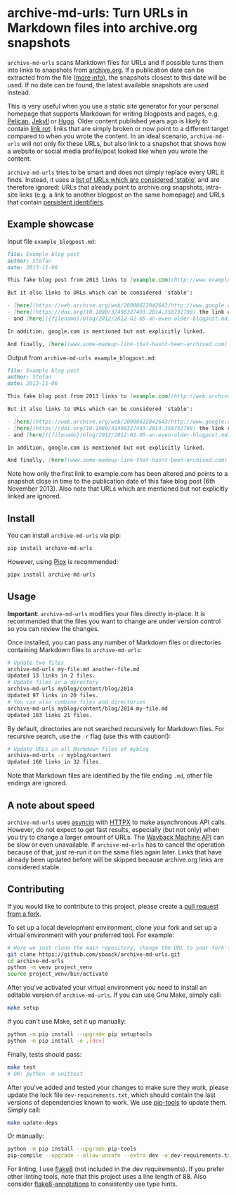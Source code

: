 # archive-md-urls: Turn URLs in Markdown files into archive.org snapshots

`archive-md-urls` scans Markdown files for URLs and if possible turns them into links to snapshots from [archive.org](https://archive.org/). If a publication date can be extracted from the file ([more info](https://github.com/sbaack/archive-md-urls/wiki/How-publication-dates-are-detected)), the snapshots closest to this date will be used. If no date can be found, the latest available snapshots are used instead.

This is very useful when you use a static site generator for your personal homepage that supports Markdown for writing blogposts and pages, e.g. [Pelican](https://blog.getpelican.com/), [Jekyll](https://jekyllrb.com/) or [Hugo](https://gohugo.io/). Older content published years ago is likely to contain [link rot](https://en.wikipedia.org/wiki/Link_rot): links that are simply broken or now point to a different target compared to when you wrote the content. In an ideal scenario, `archive-md-urls` will not only fix these URLs, but also link to a snapshot that shows how a website or social media profile/post looked like when you wrote the content.

`archive-md-urls` tries to be smart and does not simply replace every URL it finds. Instead, it uses a [list of URLs which are considered 'stable'](https://github.com/sbaack/archive-md-urls/wiki/List-of-stable-URLs) and are therefore ignored: URLs that already point to archive.org snapshots, intra-site links (e.g. a link to another blogpost on the same homepage) and URLs that contain [persistent identifiers](http://en.wikipedia.org/wiki/Persistent_identifier).

## Example showcase

Input file `example_blogpost.md`:

```markdown
Tile: Example blog post
author: Stefan
date: 2013-11-06

This fake blog post from 2013 links to [example.com](http://www.example.com/), a homepage that has dramatically changed in the meantime.

But it also links to URLs which can be considered 'stable':

- [here](https://web.archive.org/web/20000622042643/http://www.google.com/) we already link to an archive.org snapshot
- [here](https://doi.org/10.1080/32498327493.2014.358732798) the link contains a persistent identifier
- and [here]({filename}/blog/2012/2012-02-05-an-even-older-blogpost.md) we link to a different post on our own homepage (Pelican format, Jekyll and Hugo intra-site links are supported too)

In addition, google.com is mentioned but not explicitly linked.

And finally, [here](www.some-madeup-link-that-hasnt-been-archived.com) we link to a homepage that doesn't have any corresponding archive.org snapshots.
```

Output from `archive-md-urls example_blogpost.md`:

```markdown
Tile: Example blog post
author: Stefan
date: 2013-11-06

This fake blog post from 2013 links to [example.com](http://web.archive.org/web/20131106211912/http://www.example.com/), a homepage that has dramatically changed in the meantime.

But it also links to URLs which can be considered 'stable':

- [here](https://web.archive.org/web/20000622042643/http://www.google.com/) we already link to an archive.org snapshot
- [here](https://doi.org/10.1080/32498327493.2014.358732798) the link contains a persistent identifier
- and [here]({filename}/blog/2012/2012-02-05-an-even-older-blogpost.md) we link to a different post on our own homepage (Pelican format, Jekyll and Hugo intra-site links are supported too)

In addition, google.com is mentioned but not explicitly linked.

And finally, [here](www.some-madeup-link-that-hasnt-been-archived.com) we link to a homepage that doesn't have any corresponding archive.org snapshots.
```

Note how only the first link to example.com has been altered and points to a snapshot close in time to the publication date of this fake blog post (6th November 2013). Also note that URLs which are mentioned but not explicitly linked are ignored.

## Install

You can install `archive-md-urls` via pip:

```bash
pip install archive-md-urls
```

However, using [Pipx](https://pypa.github.io/pipx/) is recommended:

```bash
pipx install archive-md-urls
```

## Usage

**Important**: `archive-md-urls` modifies your files directly in-place. It is recommended that the files you want to change are under version control so you can review the changes.

Once installed, you can pass any number of Markdown files or directories containing Markdown files to `archive-md-urls`:

```bash
# Update two files
archive-md-urls my-file.md another-file.md
Updated 13 links in 2 files.
# Update files in a directory
archive-md-urls myblog/content/blog/2014
Updated 97 links in 20 files.
# You can also combine files and directories
archive-md-urls myblog/content/blog/2014 my-file.md
Updated 103 links 21 files.
```

By default, directories are not searched recursively for Markdown files. For recursive search, use the `-r` flag (use this with caution!):

```bash
# Update URLs in all Markdown files of myblog
archive-md-urls -r myblog/content
Updated 160 links in 32 files.
```

Note that Markdown files are identified by the file ending `.md`, other file endings are ignored.

## A note about speed

`archive-md-urls` uses [asyncio](https://docs.python.org/3/library/asyncio.html) with [HTTPX](https://www.python-httpx.org/) to make asynchronous API calls. However, do not expect to get fast results, especially (but not only) when you try to change a larger amount of URLs. The [Wayback Machine API](https://archive.org/help/wayback_api.php) can be slow or even unavailable. If `archive-md-urls` has to cancel the operation because of that, just re-run it on the same files again later. Links that have already been updated before will be skipped because archive.org links are considered stable.

## Contributing

If you would like to contribute to this project, please create a [pull request from a fork](https://docs.github.com/en/pull-requests/collaborating-with-pull-requests/proposing-changes-to-your-work-with-pull-requests/creating-a-pull-request-from-a-fork).

To set up a local development environment, clone your fork and set up a virtual environment with your preferred tool. For example:

```bash
# Here we just clone the main repository, change the URL to your fork's URL
git clone https://github.com/sbaack/archive-md-urls.git
cd archive-md-urls
python -m venv project_venv
source project_venv/bin/activate
```

After you've activated your virtual environment you need to install an editable version of `archive-md-urls`. If you can use Gnu Make, simply call:

```bash
make setup
```

If you can't use Make, set it up manually:

```bash
python -m pip install --upgrade pip setuptools
python -m pip install -e .[dev]
```

Finally, tests should pass:

```bash
make test
# OR: python -m unittest
```

After you've added and tested your changes to make sure they work, please update the lock file `dev-requirements.txt`, which should contain the last versions of dependencies known to work. We use [pip-tools](https://github.com/jazzband/pip-tools) to update them. Simply call:

```bash
make update-deps
```

Or manually:

```bash
python -m pip install --upgrade pip-tools
pip-compile --upgrade --allow-unsafe --extra dev -o dev-requirements.txt setup.cfg
```

For linting, I use [flake8](https://github.com/PyCQA/flake8) (not included in the dev requirements). If you prefer other linting tools, note that this project uses a line length of 88. Also consider [flake8-annotations](https://github.com/sco1/flake8-annotations) to consistently use type hints.
